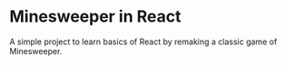 # Minesweeper in React

A simple project to learn basics of React by remaking a classic game of Minesweeper.
